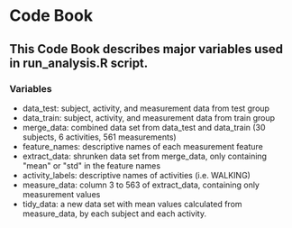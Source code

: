 # Code Book
## This Code Book describes major variables used in run_analysis.R script.

### Variables
* data_test: subject, activity, and measurement data from test group
* data_train: subject, activity, and measurement data from train group
* merge_data: combined data set from data_test and data_train (30 subjects, 6 activities, 561 measurements)
* feature_names: descriptive names of each measurement feature
* extract_data: shrunken data set from merge_data, only containing "mean" or "std" in the feature names
* activity_labels: descriptive names of activities (i.e. WALKING)
* measure_data: column 3 to 563 of extract_data, containing only measurement values
* tidy_data: a new data set with mean values calculated from measure_data, by each subject and each activity.



